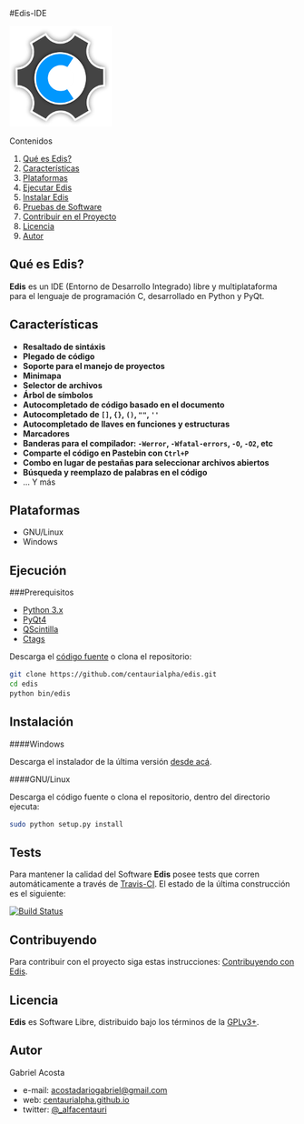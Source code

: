 #Edis-IDE

![logo](./src/images/sources/logo.png)

Contenidos

1. [Qué es Edis?](#qúe-es-edis)
2. [Características](#características)
3. [Plataformas](#plataformas)
3. [Ejecutar Edis](#ejecución)
4. [Instalar Edis](#instalación)
5. [Pruebas de Software](#tests)
6. [Contribuir en el Proyecto](#contribuyendo)
7. [Licencia](#licencia)
8. [Autor](#autor)

## Qué es Edis?

**Edis** es un IDE (Entorno de Desarrollo Integrado) libre y multiplataforma para el lenguaje de programación C, desarrollado en Python y PyQt.

## Características

* **Resaltado de sintáxis**
* **Plegado de código**
* **Soporte para el manejo de proyectos**
* **Minimapa**
* **Selector de archivos**
* **Árbol de símbolos**
* **Autocompletado de código basado en el documento**
* **Autocompletado de `[]`, `{}`, `()`, `""`, `''`**
* **Autocompletado de llaves en funciones y estructuras**
* **Marcadores**
* **Banderas para el compilador: `-Werror`, `-Wfatal-errors`, `-O`, `-O2`, etc**
* **Comparte el código en Pastebin con `Ctrl+P`**
* **Combo en lugar de pestañas para seleccionar archivos abiertos**
* **Búsqueda y reemplazo de palabras en el código**
* ... Y más

## Plataformas

* GNU/Linux
* Windows

## Ejecución

###Prerequisitos

* [Python 3.x](https://www.python.org/downloads/release)
* [PyQt4](http://www.riverbankcomputing.co.uk/software/pyqt/intro)
* [QScintilla](http://www.riverbankcomputing.com/software/qscintilla/intro)
* [Ctags](http://ctags.sourceforge.net/)

Descarga el [código fuente](https://github.com/centaurialpha/edis/releases) o clona el repositorio:

```bash
git clone https://github.com/centaurialpha/edis.git
cd edis
python bin/edis
```

## Instalación

####Windows

Descarga el instalador de la última versión [desde acá](https://github.com/centaurialpha/edis/releases).

####GNU/Linux

Descarga el código fuente o clona el repositorio, dentro del directorio ejecuta:
```bash
sudo python setup.py install
```

## Tests

Para mantener la calidad del Software **Edis** posee tests que corren automáticamente a través de [Travis-CI](https://travis-ci.org/). El estado de la última construcción es el siguiente:

[![Build Status](https://travis-ci.org/centaurialpha/edis.svg?branch=master)](https://travis-ci.org/centaurialpha/edis)

## Contribuyendo

Para contribuir con el proyecto siga estas instrucciones: [Contribuyendo con Edis](https://github.com/centaurialpha/edis/blob/master/CONTRIBUTING.md).

## Licencia

**Edis** es Software Libre, distribuido bajo los términos de la [GPLv3+](http://gnu.org/licenses/gpl.html).

## Autor

Gabriel Acosta

* e-mail: [acostadariogabriel@gmail.com](mailito:acostadariogabriel@gmail.com)
* web: [centaurialpha.github.io](http://centaurialpha.github.io)
* twitter: [@_alfacentauri](http://twitter.com/_alfacentauri)
